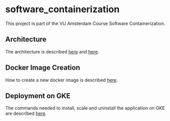 # software_containerization

This project is part of the VU Amsterdam Course Software Containerization. 


## Architecture

The architecture is described [here](./docs/uml.md) and [here]().

## Docker Image Creation

How to create a new docker image is described [here](./docs/docker-image-creation.md).

## Deployment on GKE 

The commands needed to install, scale and uninstall the application on GKE are described [here](./docs/install-scale-uninstall-presentation-commands.md).

